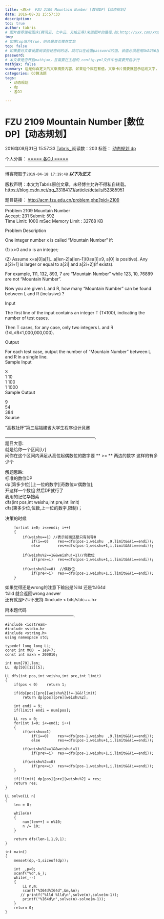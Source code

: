 ```yaml
---
title: <原>#  FZU 2109 Mountain Number [数位DP]【动态规划】
date: 2016-08-31 15:57:33
description:
toc: true
author: tabris
# 图片推荐使用图床(腾讯云、七牛云、又拍云等)来做图片的路径.如:http://xxx.com/xxx.jpg
img: 
# 如果top值为true，则会是首页推荐文章
top: false
# 如果要对文章设置阅读验证密码的话，就可以在设置password的值，该值必须是用SHA256加密后的密码，防止被他人识破
password: 
# 本文章是否开启mathjax，且需要在主题的_config.yml文件中也需要开启才行
mathjax: false
summary: 这是你自定义的文章摘要内容，如果这个属性有值，文章卡片摘要就显示这段文字，否则程序会自动截取文章的部分内容作为摘要
categories: OJ算法题
tags:
  - 动态规划
  - dp
  - 各OJ

---
```





#  FZU 2109 Mountain Number [数位DP]【动态规划】

2016年08月31日 15:57:33  [ Tabris_ ](https://me.csdn.net/qq_33184171) 阅读数：203
标签：  [ 动态规划 ](https://so.csdn.net/so/search/s.do?q=动态规划&t=blog) [ dp
](https://so.csdn.net/so/search/s.do?q=dp&t=blog)

个人分类：  [ ===== 各OJ =====
](https://blog.csdn.net/qq_33184171/article/category/6362379)


--- 
 博客爬取于`2019-04-18 17:19:48`
***以下为正文***

版权声明：本文为Tabris原创文章，未经博主允许不得私自转载。
https://blog.csdn.net/qq_33184171/article/details/52385951

题目链接： [ http://acm.fzu.edu.cn/problem.php?pid=2109
](http://acm.fzu.edu.cn/problem.php?pid=2109)  
——————————–.  
Problem 2109 Mountain Number  
Accept: 231 Submit: 592  
Time Limit: 1000 mSec Memory Limit : 32768 KB

Problem Description

One integer number x is called “Mountain Number” if:

(1) x>0 and x is an integer;

(2) Assume x=a[0]a[1]…a[len-2]a[len-1](0≤a[i]≤9, a[0] is positive). Any
a[2i+1] is larger or equal to a[2i] and a[2i+2](if exists).

For example, 111, 132, 893, 7 are “Mountain Number” while 123, 10, 76889 are
not “Mountain Number”.

Now you are given L and R, how many “Mountain Number” can be found between L
and R (inclusive) ?

Input

The first line of the input contains an integer T (T≤100), indicating the
number of test cases.

Then T cases, for any case, only two integers L and R (1≤L≤R≤1,000,000,000).

Output

For each test case, output the number of “Mountain Number” between L and R in
a single line.  
Sample Input

3  
1 10  
1 100  
1 1000  
Sample Output

9  
54  
384  
Source

“高教社杯”第三届福建省大学生程序设计竞赛

—————————————————————.  
题目大意:  
就是给你一个区间[l,r]  
问你在这个区间内满足从高位起偶数位的数字要 ** >= ** 两边的数字 这样的有多少个

解题思路:  
标准的数位DP  
dp[第多少位][上一位的数字][奇数位or偶数位];  
开这样一个数组 然后DP就行了  
我用的记忆华搜索  
dfs(int pos,int weishu,int pre,int limit)  
dfs(第多少位,位数,上一位的数字,限制)；

决策的时候

    
    
        for(int i=0; i<=endi; i++)
        {
            if(weishu==1) //表示前面还是只有前导0
                if(i==0)    res+=dfs(pos-1,weishu  ,9,limit&&(i==endi));
                else        res+=dfs(pos-1,weishu+1,i,limit&&(i==endi));
    
            if(weishu%2==1&&weishu!=1)//奇数位
                if(pre>=i)  res+=dfs(pos-1,weishu+1,i,limit&&(i==endi));
    
            if(weishu%2==0)  //偶数位
                if(pre<=i)  res+=dfs(pos-1,weishu+1,i,limit&&(i==endi));
        }

如果觉得还是wrong的注意下输出是%lld 还是%I64d  
%lld 就会返回wrong answer  
还有就是FZU不支持 #include < bits/stdc++.h>

附本题代码  
————————————————.

    
    
    #include <iostream>
    #include <stdio.h>
    #include <string.h>
    using namespace std;
    
    typedef long long LL;
    const int MOD  = 1e9+7;
    const int maxn = 200010;
    
    int num[70],len;
    LL  dp[50][12][5];
    
    LL dfs(int pos,int weishu,int pre,int limit)
    {
        if(pos < 0)    return 1;
    
        if(dp[pos][pre][weishu%2]!=-1&&!limit)
            return dp[pos][pre][weishu%2];
    
        int endi = 9;
        if(limit) endi = num[pos];
    
        LL res = 0;
        for(int i=0; i<=endi; i++)
        {
            if(weishu==1)
                if(i==0)    res+=dfs(pos-1,weishu  ,9,limit&&(i==endi));
                else        res+=dfs(pos-1,weishu+1,i,limit&&(i==endi));
    
            if(weishu%2==1&&weishu!=1)
                if(pre>=i)  res+=dfs(pos-1,weishu+1,i,limit&&(i==endi));
    
            if(weishu%2==0)
                if(pre<=i)  res+=dfs(pos-1,weishu+1,i,limit&&(i==endi));
        }
    
        if(!limit) dp[pos][pre][weishu%2] = res;
        return res;
    }
    
    LL solve(LL n)
    {
        len = 0;
    
        while(n)
        {
            num[len++] = n%10;
            n /= 10;
        }
    
        return dfs(len-1,1,9,1);
    }
    
    int main()
    {
        memset(dp,-1,sizeof(dp));
    
        int _,p=0;
        scanf("%d",&_);
        while(_--)
        {
            LL n,m;
            scanf("%I64d%I64d",&m,&n);
           // printf("%lld %lld\n",solve(n),solve(m-1));
            printf("%I64d\n",solve(n)-solve(m-1));
        }
        return 0;
    }
    

